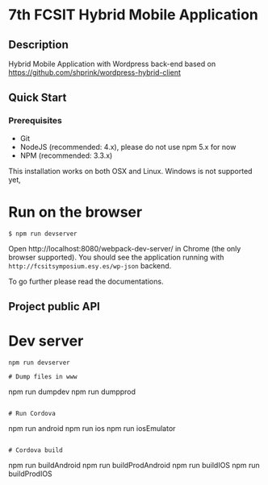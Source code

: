 # 7th FCSIT Hybrid Mobile Application

## Description
Hybrid Mobile Application with Wordpress back-end based on https://github.com/shprink/wordpress-hybrid-client

## Quick Start

### Prerequisites

- Git
- NodeJS (recommended: 4.x), please do not use npm 5.x for now
- NPM (recommended: 3.3.x)

This installation works on both OSX and Linux. Windows is not supported yet,

# Run on the browser
```
$ npm run devserver
```

Open http://localhost:8080/webpack-dev-server/ in Chrome (the only browser supported). You should see the application running with `http://fcsitsymposium.esy.es/wp-json` backend.

To go further please read the documentations.

## Project public API

# Dev server
```
npm run devserver

# Dump files in www
```
npm run dumpdev
npm run dumpprod
```

# Run Cordova
```
npm run android
npm run ios
npm run iosEmulator
```

# Cordova build
```
npm run buildAndroid
npm run buildProdAndroid
npm run buildIOS
npm run buildProdIOS
```